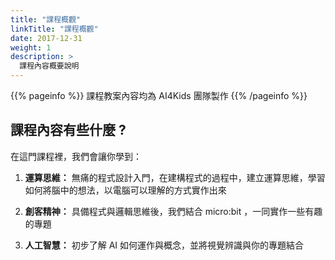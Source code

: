 ```yaml
---
title: "課程概觀"
linkTitle: "課程概觀"
date: 2017-12-31
weight: 1
description: >
  課程內容概要說明
---
```


{{% pageinfo %}}
課程教案內容均為 AI4Kids 團隊製作
{{% /pageinfo %}}

## 課程內容有些什麼 ?

在這門課程裡，我們會讓你學到：

1. **運算思維：** 無痛的程式設計入門，在建構程式的過程中，建立運算思維，學習如何將腦中的想法，以電腦可以理解的方式實作出來

1. **創客精神：** 具備程式與邏輯思維後，我們結合 micro:bit ，一同實作一些有趣的專題

1. **人工智慧：** 初步了解 AI 如何運作與概念，並將視覺辨識與你的專題結合
